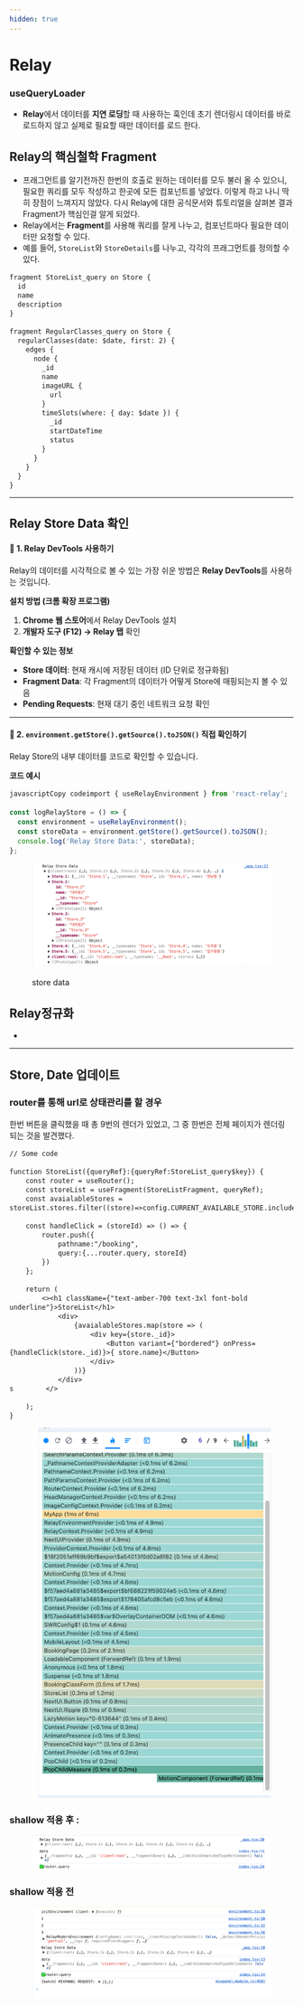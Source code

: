 ```yaml
---
hidden: true
---
```


# Relay

### useQueryLoader

* **Relay**에서 데이터를 **지연 로딩**할 때 사용하는 훅인데 초기 렌더링시 데이터를 바로 로드하지 않고 실제로 필요할 때만 데이터를 로드 한다.&#x20;



## Relay의 핵심철학 Fragment&#x20;

* 프래그먼트를 알기전까진 한번의 호출로 원하는 데이터를 모두 불러 올 수 있으니, 필요한 쿼리를 모두 작성하고 한곳에 모든 컴포넌트를 넣었다. 이렇게 하고 나니 딱히 장점이 느껴지지 않았다. 다시 Relay에 대한 공식문서와 튜토리얼을 살펴본 결과 Fragment가 핵심인걸 알게 되었다.&#x20;
* Relay에서는 **Fragment**를 사용해 쿼리를 잘게 나누고, 컴포넌트마다 필요한 데이터만 요청할 수 있다.
* 예를 들어, `StoreList`와 `StoreDetails`를 나누고, 각각의 프래그먼트를 정의할 수 있다.

```tsx
fragment StoreList_query on Store {
  id
  name
  description
}

fragment RegularClasses_query on Store {
  regularClasses(date: $date, first: 2) {
    edges {
      node {
        _id
        name
        imageURL {
          url
        }
        timeSlots(where: { day: $date }) {
          _id
          startDateTime
          status
        }
      }
    }
  }
}

```



***

## Relay Store Data 확인

#### 📌 **1. Relay DevTools 사용하기**

Relay의 데이터를 시각적으로 볼 수 있는 가장 쉬운 방법은 **Relay DevTools**를 사용하는 것입니다.

**설치 방법 (크롬 확장 프로그램)**

1. **Chrome 웹 스토어**에서 Relay DevTools 설치
2. **개발자 도구 (F12) → Relay 탭** 확인

**확인할 수 있는 정보**

* **Store 데이터**: 현재 캐시에 저장된 데이터 (ID 단위로 정규화됨)
* **Fragment Data**: 각 Fragment의 데이터가 어떻게 Store에 매핑되는지 볼 수 있음
* **Pending Requests**: 현재 대기 중인 네트워크 요청 확인

***

#### 📌 **2. `environment.getStore().getSource().toJSON()` 직접 확인하기**

Relay Store의 내부 데이터를 코드로 확인할 수 있습니다.

**코드 예시**

```javascript
javascriptCopy codeimport { useRelayEnvironment } from 'react-relay';

const logRelayStore = () => {
  const environment = useRelayEnvironment();
  const storeData = environment.getStore().getSource().toJSON();
  console.log('Relay Store Data:', storeData);
};
```

<figure><img src="../.gitbook/assets/image (16).png" alt=""><figcaption><p>store data</p></figcaption></figure>



## Relay정규화

*



***

## Store, Date 업데이트



### router를 통해 url로 상태관리를 할 경우

한번 버튼을 클릭했을 때  총 9번의 렌더가 있었고, 그 중 한번은 전체 페이지가 렌더링 되는 것을 발견했다. &#x20;

```tsx
// Some code

function StoreList({queryRef}:{queryRef:StoreList_query$key}) {
    const router = useRouter();
    const storeList = useFragment(StoreListFragment, queryRef);
    const avaialableStores =  storeList.stores.filter((store)=>config.CURRENT_AVAILABLE_STORE.includes(store.name))

    const handleClick = (storeId) => () => {
        router.push({
            pathname:"/booking",
            query:{...router.query, storeId}
        })
    };

    return (
        <><h1 className={"text-amber-700 text-3xl font-bold underline"}>StoreList</h1>
            <div>
                {avaialableStores.map(store => (
                    <div key={store._id}>
                        <Button variant={"bordered"} onPress={handleClick(store._id)}>{ store.name}</Button>
                    </div>
                ))}
            </div>
s        </>

    );
}
```

<figure><img src="../.gitbook/assets/image (17).png" alt=""><figcaption></figcaption></figure>





### shallow 적용 후 :&#x20;

<figure><img src="../.gitbook/assets/image (19).png" alt=""><figcaption></figcaption></figure>



### shallow 적용 전

<figure><img src="../.gitbook/assets/image (20).png" alt=""><figcaption></figcaption></figure>
